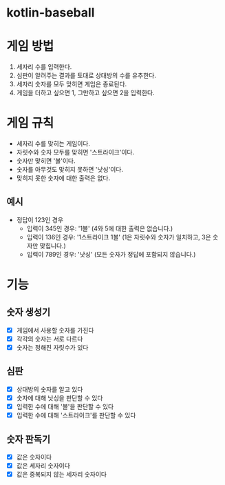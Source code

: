 # kotlin-baseball
# 게임 방법
1. 세자리 수를 입력한다.
2. 심판이 알려주는 결과를 토대로 상대방의 수를 유추한다.
3. 세자리 숫자를 모두 맞히면 게임은 종료된다.
4. 게임을 더하고 싶으면 1, 그만하고 싶으면 2을 입력한다.

# 게임 규칙
- 세자리 수를 맞히는 게임이다.
- 자릿수와 숫자 모두를 맞히면 '스트라이크'이다.
- 숫자만 맞히면 '볼'이다.
- 숫자를 아무것도 맞히지 못하면 '낫싱'이다.
- 맞히지 못한 숫자에 대한 출력은 없다.

## 예시
- 정답이 123인 경우
    - 입력이 345인 경우: '1볼' (4와 5에 대한 출력은 없습니다.)
    - 입력이 136인 경우: '1스트라이크 1볼' (1은 자릿수와 숫자가 일치하고, 3은 숫자만 맞힙니다.)
    - 입력이 789인 경우: '낫싱' (모든 숫자가 정답에 포함되지 않습니다.)

# 기능
## 숫자 생성기
- [x] 게임에서 사용할 숫자를 가진다
- [x] 각각의 숫자는 서로 다르다
- [x] 숫자는 정해진 자릿수가 있다

## 심판
- [x] 상대방의 숫자를 알고 있다
- [x] 숫자에 대해 낫싱을 판단할 수 있다
- [x] 입력한 수에 대해 '볼'을 판단할 수 있다
- [x] 입력한 수에 대해 '스트라이크'를 판단할 수 있다

## 숫자 판독기
- [x] 값은 숫자이다
- [x] 값은 세자리 숫자이다
- [x] 값은 중복되지 않는 세자리 숫자이다